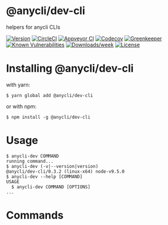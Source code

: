 @anycli/dev-cli
===============

helpers for anycli CLIs

[![Version](https://img.shields.io/npm/v/@anycli/dev-cli.svg)](https://npmjs.org/package/@anycli/dev-cli)
[![CircleCI](https://circleci.com/gh/anycli/dev-cli/tree/master.svg?style=svg)](https://circleci.com/gh/anycli/dev-cli/tree/master)
[![Appveyor CI](https://ci.appveyor.com/api/projects/status/github/anycli/dev-cli?branch=master&svg=true)](https://ci.appveyor.com/project/heroku/dev-cli/branch/master)
[![Codecov](https://codecov.io/gh/anycli/dev-cli/branch/master/graph/badge.svg)](https://codecov.io/gh/anycli/dev-cli)
[![Greenkeeper](https://badges.greenkeeper.io/anycli/dev-cli.svg)](https://greenkeeper.io/)
[![Known Vulnerabilities](https://snyk.io/test/npm/@anycli/dev-cli/badge.svg)](https://snyk.io/test/npm/@anycli/dev-cli)
[![Downloads/week](https://img.shields.io/npm/dw/@anycli/dev-cli.svg)](https://npmjs.org/package/@anycli/dev-cli)
[![License](https://img.shields.io/npm/l/@anycli/dev-cli.svg)](https://github.com/anycli/dev-cli/blob/master/package.json)

<!-- install -->
# Installing @anycli/dev-cli

with yarn:
```
$ yarn global add @anycli/dev-cli
```

or with npm:
```
$ npm install -g @anycli/dev-cli
```
<!-- installstop -->
<!-- usage -->
# Usage

```sh-session
$ anycli-dev COMMAND
running command...
$ anycli-dev (-v|--version|version)
@anycli/dev-cli/0.3.2 (linux-x64) node-v9.5.0
$ anycli-dev --help [COMMAND]
USAGE
  $ anycli-dev COMMAND [OPTIONS]
...
```
<!-- usagestop -->
<!-- commands -->
# Commands
<!-- commandsstop -->
